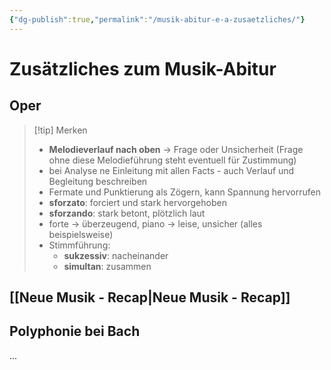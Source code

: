 ```yaml
---
{"dg-publish":true,"permalink":"/musik-abitur-e-a-zusaetzliches/"}
---
```


# Zusätzliches zum Musik-Abitur
## Oper
> [!tip] Merken
> - **Melodieverlauf nach oben** → Frage oder Unsicherheit (Frage ohne diese Melodieführung steht eventuell für Zustimmung)
> - bei Analyse ne Einleitung mit allen Facts - auch Verlauf und Begleitung beschreiben
> - Fermate und Punktierung als Zögern, kann Spannung hervorrufen
> - **sforzato**: forciert und stark hervorgehoben
> - **sforzando**: stark betont, plötzlich laut
> - forte → überzeugend, piano → leise, unsicher (alles beispielsweise)
> - Stimmführung:
> 	- **sukzessiv**: nacheinander
> 	- **simultan**: zusammen

## [[Neue Musik - Recap\|Neue Musik - Recap]]
## Polyphonie bei Bach
...